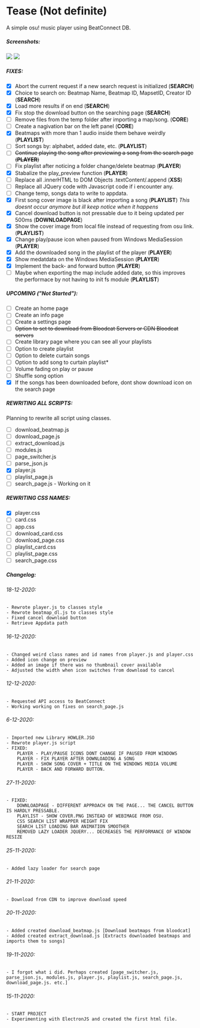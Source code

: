 <h1>Tease (Not definite)</h1>
A simple osu! music player using BeatConnect DB.

<h5>Screenshots:</h5>

![ ](https://kuina-natsukawa.s-ul.eu/PAtw0XK0)
![ ](https://kuina-natsukawa.s-ul.eu/nE4pXjVS)


<h5>FIXES:</h5>

- [x] Abort the current request if a new search request is initialized (**SEARCH**)
- [x] Choice to search on: Beatmap Name, Beatmap ID, MapsetID, Creator ID (**SEARCH**)
- [x] Load more results if on end (**SEARCH**)
- [x] Fix stop the download button on the searching page (**SEARCH**)
- [ ] Remove files from the temp folder after importing a map/song.  (**CORE**)
- [ ] Create a nagivation bar on the left panel  (**CORE**)
- [x] Beatmaps with more than 1 audio inside them behave weirdly (**PLAYLIST**)
- [ ] Sort songs by: alphabet, added date, etc. (**PLAYLIST**)
- [ ] ~~Continue playing the song after previewing a song from the search page (**PLAYER**)~~
- [ ] Fix playlist after noticing a folder change/delete beatmap (**PLAYER**)
- [x] Stabalize the play_preview function (**PLAYER**)
- [ ] Replace all .innerHTML to DOM Objects .textContent/.append (**XSS**)
- [ ] Replace all JQuery code with Javascript code if i encounter any.
- [ ] Change temp, songs data to write to appdata.
- [x] First song cover image is black after importing a song (**PLAYLIST**) *This doesnt occur anymore but ill keep notice when it happens*
- [x] Cancel download button is not pressable due to it being updated per 500ms (**DOWNLOADPAGE**)
- [x] Show the cover image from local file instead of requesting from osu link. (**PLAYLIST**)
- [x] Change play/pause icon when paused from Windows MediaSession (**PLAYER**)
- [x] Add the downloaded song in the playlist of the player (**PLAYER**)
- [x] Show medatdata on the Windows MediaSession (**PLAYER**)
- [x] Implement the back- and forward button (**PLAYER**)
- [ ] Maybe when exporting the map include added date, so this improves the performace by not having to init fs module (**PLAYLIST**)

<h5>UPCOMING ("Not Started"):</h5>

- [ ] Create an home page
- [ ] Create an info page
- [ ] Create a settings page
- [ ] ~~Option to set to download from Bloodcat Servers or CDN Bloodcat servers~~
- [ ] Create library page where you can see all your playlists
- [ ] Option to create playlist
- [ ] Option to delete curtain songs
- [ ] Option to add song to curtain playlist*
- [ ] Volume fading on play or pause
- [ ] Shuffle song option
- [x] If the songs has been downloaded before, dont show download icon on the search page

<h5>REWRITING ALL SCRIPTS:</h5>
Planning to rewrite all script using classes.

- [ ] download_beatmap.js
- [ ] download_page.js
- [ ] extract_download.js
- [ ] modules.js
- [ ] page_switcher.js
- [ ] parse_json.js
- [x] player.js
- [ ] playlist_page.js
- [ ] search_page.js - Working on it

<h5>REWRITING CSS NAMES:</h5>

- [x] player.css
- [ ] card.css
- [ ] app.css
- [ ] download_card.css
- [ ] download_page.css
- [ ] playlist_card.css
- [ ] playlist_page.css
- [ ] search_page.css

<h5>Changelog:</h5>
<h6>18-12-2020:</h6>

    - Rewrote player.js to classes style
    - Rewrote beatmap_dl.js to classes style
    - Fixed cancel download button
    - Retrieve Appdata path
<h6>16-12-2020:</h6>

    - Changed weird class names and id names from player.js and player.css
    - Added icon change on preview
    - Added an image if there was no thumbnail cover available
    - Adjusted the width when icon switches from download to cancel

<h6>12-12-2020:</h6>

    - Requested API access to BeatConnect
    - Working working on fixes on search_page.js

<h6>6-12-2020:</h6>

    - Imported new Library HOWLER.JSO
    - Rewrote player.js script 
    - FIXED:
        PLAYER - PLAY/PAUSE ICONS DONT CHANGE IF PAUSED FROM WINDOWS
        PLAYER - FIX PLAYER AFTER DOWNLOADING A SONG
        PLAYER - SHOW SONG COVER + TITLE ON THE WINDOWS MEDIA VOLUME
        PLAYER - BACK AND FORWARD BUTTON.

<h6>27-11-2020:</h6>

    - FIXED:
        DOWNLOADPAGE - DIFFERENT APPROACH ON THE PAGE... THE CANCEL BUTTON IS HARDLY PRESSABLE.
        PLAYLIST - SHOW COVER.PNG INSTEAD OF WEBIMAGE FROM OSU.
        CSS SEARCH LIST WRAPPER HEIGHT FIX
        SEARCH LIST LOADING BAR ANIMATION SMOOTHER
        REMOVED LAZY LOADER JQUERY... DECREASES THE PERFORMANCE OF WINDOW RESIZE

<h6>25-11-2020:</h6>

    - Added lazy loader for search page

<h6>21-11-2020:</h6> 

    - Download from CDN to improve download speed

<h6>20-11-2020:</h6> 

    - Added created download_beatmap.js [Download beatmaps from bloodcat]
    - Added created extract_download.js [Extracts downloaded beatmaps and imports them to songs]

<h6>19-11-2020:</h6> 

    - I forgot what i did. Perhaps created [page_switcher.js, parse_json.js, modules.js, player.js, playlist.js, search_page.js, download_page.js. etc.]

<h6>15-11-2020:</h6>

    - START PROJECT
    - Experimenting with ElectronJS and created the first html file.
